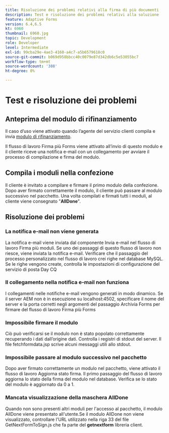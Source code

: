 ```yaml
---
title: Risoluzione dei problemi relativi alla firma di più documenti
description: Test e risoluzione dei problemi relativi alla soluzione
feature: Adaptive Forms
version: 6.4,6.5
kt: 6960
thumbnail: 6960.jpg
topic: Development
role: Developer
level: Intermediate
exl-id: 99cba29e-4ae3-4160-a4c7-a5b6579618c0
source-git-commit: b069d958bbcc40c0079e87d342db6c5e53055bc7
workflow-type: tm+mt
source-wordcount: '388'
ht-degree: 0%

---
```


# Test e risoluzione dei problemi


## Anteprima del modulo di rifinanziamento

Il caso d’uso viene attivato quando l’agente del servizio clienti compila e invia [modulo di rifinanziamento](http://localhost:4502/content/dam/formsanddocuments/formsandsigndemo/refinanceform/jcr:content?wcmmode=disabled).

Il flusso di lavoro Firma più Forms viene attivato all’invio di questo modulo e il cliente riceve una notifica e-mail con un collegamento per avviare il processo di compilazione e firma del modulo.

## Compila i moduli nella confezione

Il cliente è invitato a compilare e firmare il primo modulo della confezione. Dopo aver firmato correttamente il modulo, il cliente può passare al modulo successivo nel pacchetto. Una volta compilati e firmati tutti i moduli, al cliente viene consegnato &quot;**AllDone**&quot;.

## Risoluzione dei problemi

### La notifica e-mail non viene generata

La notifica e-mail viene inviata dal componente Invia e-mail nel flusso di lavoro Firma più moduli. Se uno dei passaggi di questo flusso di lavoro non riesce, viene inviata la notifica e-mail. Verificare che il passaggio del processo personalizzato nel flusso di lavoro crei righe nel database MySQL. Se le righe vengono create, controlla le impostazioni di configurazione del servizio di posta Day CQ

### Il collegamento nella notifica e-mail non funziona

I collegamenti nelle notifiche e-mail vengono generati in modo dinamico. Se il server AEM non è in esecuzione su localhost:4502, specificare il nome del server e la porta corretti negli argomenti del passaggio Archivia Forms per firmare del flusso di lavoro Firma più Forms

### Impossibile firmare il modulo

Ciò può verificarsi se il modulo non è stato popolato correttamente recuperando i dati dall’origine dati. Controlla i registri di stdout del server. Il file fetchformdata.jsp scrive alcuni messaggi utili allo stdout.

### Impossibile passare al modulo successivo nel pacchetto

Dopo aver firmato correttamente un modulo nel pacchetto, viene attivato il flusso di lavoro Aggiorna stato firma. Il primo passaggio del flusso di lavoro aggiorna lo stato della firma del modulo nel database. Verifica se lo stato del modulo è aggiornato da 0 a 1.

### Mancata visualizzazione della maschera AllDone

Quando non sono presenti altri moduli per l&#39;accesso al pacchetto, il modulo AllDone viene presentato all&#39;utente.Se il modulo AllDone non viene visualizzato, controllare l&#39;URL utilizzato nella riga 33 del file GetNextFormToSign.js che fa parte del **getnextform** libreria client.
